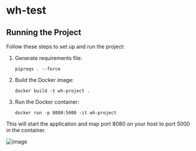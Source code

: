 # wh-test


## Running the Project

Follow these steps to set up and run the project:

1. Generate requirements file:
   ```
   pipreqs . --force
   ```

2. Build the Docker image:
   ```
   docker build -t wh-project .
   ```

3. Run the Docker container:
   ```
   docker run -p 8080:5000 -it wh-project
   ```

This will start the application and map port 8080 on your host to port 5000 in the container.



![image](https://github.com/user-attachments/assets/eb2ffffb-e943-4a22-8d13-c287b412f19c)

